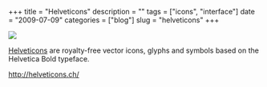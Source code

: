 +++
title = "Helveticons"
description = ""
tags = ["icons", "interface"]
date = "2009-07-09"
categories = ["blog"]
slug = "helveticons"
+++



  <div class="notebook-screenshot"><a href="http://helveticons.ch/"><img src="//media.konigi.com/bluga/wt4a561c2a3aa65.jpg"/></a></div><p><a href="http://helveticons.ch/">Helveticons</a> are royalty-free vector icons, glyphs and symbols based on the Helvetica Bold typeface. </p>
    
  <a href="http://helveticons.ch/">http://helveticons.ch/</a>
